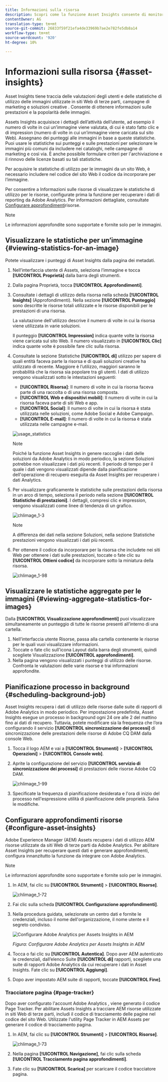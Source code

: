 ```yaml
---
title: Informazioni sulla risorsa
description: Scopri come la funzione Asset Insights consente di monitorare le valutazioni degli utenti e le statistiche di utilizzo di immagini utilizzate in siti Web di terze parti, campagne di marketing e  Adobe  soluzioni creative.
contentOwner: AG
translation-type: tm+mt
source-git-commit: 26833f59f21efa4de33969b7ae2e782fe5db8a14
workflow-type: tm+mt
source-wordcount: '920'
ht-degree: 10%

---
```



# Informazioni sulla risorsa {#asset-insights}

Asset Insights tiene traccia delle valutazioni degli utenti e delle statistiche di utilizzo delle immagini utilizzate in siti Web di terze parti, campagne di marketing e  soluzioni creative . Consente di ottenere informazioni sulle prestazioni e la popolarità delle immagini.

Assets Insights acquisisce i dettagli dell’attività dell’utente, ad esempio il numero di volte in cui un’immagine viene valutata, di cui è stato fatto clic e di impression (numero di volte in cui un’immagine viene caricata sul sito Web). Assegnano dei punteggi alle immagini in base a queste statistiche. Puoi usare le statistiche sui punteggi e sulle prestazioni per selezionare le immagini più comuni da includere nei cataloghi, nelle campagne di marketing e così via. È anche possibile formulare criteri per l&#39;archiviazione e il rinnovo delle licenze basati su tali statistiche.

Per acquisire le statistiche di utilizzo per le immagini da un sito Web, è necessario includere nel codice del sito Web il codice da incorporare per l’immagine.

Per consentire a Informazioni sulle risorse di visualizzare le statistiche di utilizzo per le risorse, configurate prima la funzione per recuperare i dati di reporting da  Adobe Analytics. Per informazioni dettagliate, consultate [Configurare approfondimenti](#configure-asset-insights)risorse.

>[!NOTE]
>
>Le informazioni approfondite sono supportate e fornite solo per le immagini.

## Visualizzare le statistiche per un’immagine {#viewing-statistics-for-an-image}

Potete visualizzare i punteggi di Asset Insights dalla pagina dei metadati.

1. Nell’interfaccia utente di Assets, seleziona l’immagine e tocca **[!UICONTROL Proprietà]** dalla barra degli strumenti.
1. Dalla pagina Proprietà, tocca **[!UICONTROL Approfondimenti]**.
1. Consultate i dettagli di utilizzo della risorsa nella scheda **[!UICONTROL Insights]** (Approfondimenti). Nella sezione **[!UICONTROL Punteggio]** sono descritte le risorse totali utilizzate e le risorse disponibili per le prestazioni di una risorsa.

   La valutazione dell&#39;utilizzo descrive il numero di volte in cui la risorsa viene utilizzata in varie soluzioni.

   Il punteggio **[!UICONTROL Impression]** indica quante volte la risorsa viene caricata sul sito Web. Il numero visualizzato in **[!UICONTROL Clic]** indica quante volte è possibile fare clic sulla risorsa.

1. Consultate la sezione Statistiche **[!UICONTROL di]** utilizzo per sapere di quali entità faceva parte la risorsa e di quali soluzioni creative ha utilizzato di recente. Maggiore è l’utilizzo, maggiori saranno le probabilità che la risorsa sia popolare tra gli utenti. I dati di utilizzo vengono visualizzati sotto le intestazioni seguenti:

   * **[!UICONTROL Risorsa]**: Il numero di volte in cui la risorsa faceva parte di una raccolta o di una risorsa composta.
   * **[!UICONTROL Web e dispositivi mobili]**: Il numero di volte in cui la risorsa faceva parte di siti Web e app.
   * **[!UICONTROL Social]**: Il numero di volte in cui la risorsa è stata utilizzata nelle soluzioni, come  Adobe Social e  Adobe Campaign.
   * **[!UICONTROL E-mail]**: Il numero di volte in cui la risorsa è stata utilizzata nelle campagne e-mail.

   ![usage_statistics](assets/usage_statistics.png)

   >[!NOTE]
   >
   >Poiché la funzione Asset Insights in genere raccoglie i dati delle soluzioni da  Adobe Analytics in modo periodico, la sezione Soluzioni potrebbe non visualizzare i dati più recenti. Il periodo di tempo per il quale i dati vengono visualizzati dipende dalla pianificazione dell&#39;operazione di recupero eseguita da Asset Insights per recuperare i dati Analytics.

1. Per visualizzare graficamente le statistiche sulle prestazioni della risorsa in un arco di tempo, seleziona il periodo nella sezione **[!UICONTROL Statistiche di prestazioni]**. I dettagli, compresi clic e impression, vengono visualizzati come linee di tendenza di un grafico.

   ![chlimage_1-3](assets/chlimage_1-3.jpeg)

   >[!NOTE]
   >
   >A differenza dei dati nella sezione Soluzioni, nella sezione Statistiche prestazioni vengono visualizzati i dati più recenti.

1. Per ottenere il codice da incorporare per la risorsa che includete nei siti Web per ottenere i dati sulle prestazioni, toccate o fate clic su **[!UICONTROL Ottieni codice]** da incorporare sotto la miniatura della risorsa. <!-- For more information on how to include your Embed code in third-party web pages, see [Using Page Tracker and Embed code in web pages](/help/assets/use-page-tracker.md). -->

   ![chlimage_1-98](assets/chlimage_1-98.png)

## Visualizzare le statistiche aggregate per le immagini {#viewing-aggregate-statistics-for-images}

Dalla **[!UICONTROL Visualizzazione approfondimenti]** puoi visualizzare simultaneamente un punteggio di tutte le risorse presenti all’interno di una cartella.

1. Nell’interfaccia utente Risorse, passa alla cartella contenente le risorse per le quali vuoi visualizzare informazioni.
1. Toccate o fate clic sull&#39;icona Layout dalla barra degli strumenti, quindi scegliete Visualizzazione **[!UICONTROL approfondimenti]**.
1. Nella pagina vengono visualizzati i punteggi di utilizzo delle risorse. Confronta le valutazioni delle varie risorse e trai informazioni approfondite.

## Pianificazione processo in background {#scheduling-background-job}

Asset Insights recupera i dati di utilizzo delle risorse dalle suite di rapporti di  Adobe Analytics in modo periodico. Per impostazione predefinita, Asset Insights esegue un processo in background ogni 24 ore alle 2 del mattino fino ai dati di recupero. Tuttavia, potete modificare sia la frequenza che l’ora configurando il servizio **[!UICONTROL sincronizzazione dei processi]** di sincronizzazione delle prestazioni delle risorse di Adobe CQ DAM dalla console Web.

1. Tocca il logo AEM e vai a **[!UICONTROL Strumenti]** > **[!UICONTROL Operazioni]** > **[!UICONTROL Console web]**.
1. Aprite la configurazione del servizio **[!UICONTROL servizio di sincronizzazione dei processi]** di prestazioni delle risorse Adobe CQ DAM.

   ![chlimage_1-99](assets/chlimage_1-99.png)

1. Specificate la frequenza di pianificazione desiderata e l&#39;ora di inizio del processo nell&#39;espressione utilità di pianificazione delle proprietà. Salva le modifiche.

## Configurare approfondimenti risorse {#configure-asset-insights}

Adobe Experience Manager (AEM) Assets recupera i dati di utilizzo AEM risorse utilizzate da siti Web di terze parti da  Adobe Analytics. Per abilitare Asset Insights per recuperare questi dati e generare approfondimenti, configura innanzitutto la funzione da integrare con  Adobe Analytics.

>[!NOTE]
>
>Le informazioni approfondite sono supportate e fornite solo per le immagini.

1. In AEM, fai clic su **[!UICONTROL Strumenti]** > **[!UICONTROL Risorse]**.

   ![chlimage_1-72](assets/chlimage_1-72.png)

1. Fai clic sulla scheda **[!UICONTROL Configurazione approfondimenti]**.
1. Nella procedura guidata, selezionate un centro dati e fornite le credenziali, incluso il nome dell&#39;organizzazione, il nome utente e il segreto condiviso.

   ![Configurare  Adobe Analytics per Assets Insights in AEM](assets/insights_config2.png)

   *Figura: Configurare  Adobe Analytics per Assets Insights in AEM*

1. Tocca o fai clic su **[!UICONTROL Autentica]**. Dopo aver AEM autenticato le credenziali, dall’elenco Suite **[!UICONTROL di]** rapporti, scegliete una suite di rapporti Adobe Analytics  da cui recuperare i dati in Asset Insights. Fate clic su **[!UICONTROL Aggiungi]**.
1. Dopo aver impostato AEM suite di rapporti, toccate **[!UICONTROL Fine]**.

### Tracciatore pagina {#page-tracker}

Dopo aver configurato l&#39;account Adobe Analytics , viene generato il codice Page Tracker. Per abilitare Assets Insights a tracciare AEM risorse utilizzate in siti Web di terze parti, includi il codice di tracciamento delle pagine nel codice del sito Web. Utilizzate l&#39;utility Page Tracker in  AEM Assets per generare il codice di tracciamento pagina. <!--  For more information on how to include your Page Tracker code in third-party web pages, see [Using Page Tracker and Embed code in web pages](/help/assets/use-page-tracker.md). -->

1. In AEM, fai clic su **[!UICONTROL Strumenti]** > **[!UICONTROL Risorse]**.

   ![chlimage_1-73](assets/chlimage_1-73.png)

1. Nella pagina **[!UICONTROL Navigazione]**, fai clic sulla scheda **[!UICONTROL Tracciamento pagina approfondimenti]**.
1. Fate clic su **[!UICONTROL Scarica]** per scaricare il codice tracciatore pagina.

<!--

## Using demo package for Asset Insights {#using-demo-package-for-asset-insights}

Using the demo package, you can enable Adobe Asset Insights to capture data from and generate insights for a sample web page.

1. Configure Asset Insights using the instructions in [Configure Asset Insights](#configure-asset-insights).
1. Download the sample AEM Assets package from below and install the package from CRXDE package manager.

   [Get File](assets/insightsdemo.zip)

1. Download the ZIP file containing the sample web page from below and extract on your local file system.

   [Get File](assets/demosite.zip)

1. Click the web page to open it in the web browser.

   >[!CAUTION]
   >
   >Web Page is configured to load asset from the localhost server . In case your server is running somewhere else change server address from localhost to server address in the HTML content of the web page.

   >[!NOTE]
   >
   >The external web page can be in AEM itself.

-->
